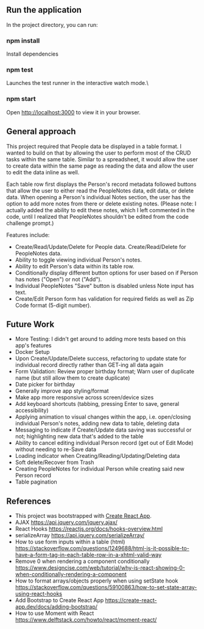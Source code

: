 ## Run the application

In the project directory, you can run:

### npm install

Install dependencies

### npm test

Launches the test runner in the interactive watch mode.\

### npm start

Open [http://localhost:3000](http://localhost:3000) to view it in your browser.

## General approach

This project required that People data be displayed in a table format. I wanted to build on that by allowing the user to perform most of the CRUD tasks within the same table. Similar to a spreadsheet, it would allow the user to create data within the same page as reading the data and allow the user to edit the data inline as well.

Each table row first displays the Person's record metadata followed buttons that allow the user to either read the PeopleNotes data, edit data, or delete data. When opening a Person's individual Notes section, the user has the option to add more notes from there or delete existing notes. (Please note: I actually added the ability to edit these notes, which I left commented in the code, until I realized that PeopleNotes shouldn't be edited from the code challenge prompt.)

Features include:
* Create/Read/Update/Delete for People data. Create/Read/Delete for PeopleNotes data.
* Ability to toggle viewing individual Person's notes.
* Ability to edit Person's data within its table row.
* Conditionally display different button options for user based on if Person has notes ("Open") or not ("Add").
* Individual PeopleNotes "Save" button is disabled unless Note input has text.
* Create/Edit Person form has validation for required fields as well as Zip Code format (5-digit number).

## Future Work

* More Testing: I didn't get around to adding more tests based on this app's features
* Docker Setup
* Upon Create/Update/Delete success, refactoring to update state for individual record directly rather than GET-ing all data again
* Form Validation: Review proper birthday format; Warn user of duplicate name (but still allow them to create duplicate)
* Date picker for birthday
* Generally improve app styling/format
* Make app more responsive across screen/device sizes
* Add keyboard shortcuts (tabbing, pressing Enter to save, general accessibility)
* Applying animation to visual changes within the app, i.e. open/closing individual Person's notes, adding new data to table, deleting data
* Messaging to indicate if Create/Update data saving was successful or not; highlighting new data that's added to the table
* Ability to cancel editing individual Person record (get out of Edit Mode) without needing to re-Save data
* Loading indicator when Creating/Reading/Updating/Deleting data
* Soft delete/Recover from Trash
* Creating PeopleNotes for individual Person while creating said new Person record
* Table pagination

## References

* This project was bootstrapped with [Create React App](https://github.com/facebook/create-react-app).
* AJAX https://api.jquery.com/jquery.ajax/
* React Hooks https://reactjs.org/docs/hooks-overview.html
* serializeArray https://api.jquery.com/serializeArray/
* How to use form inputs within a table (html) https://stackoverflow.com/questions/1249688/html-is-it-possible-to-have-a-form-tag-in-each-table-row-in-a-xhtml-valid-way
* Remove 0 when rendering a component conditionally https://www.designcise.com/web/tutorial/why-is-react-showing-0-when-conditionally-rendering-a-component
* How to format arrays/objects properly when using setState hook https://stackoverflow.com/questions/59100863/how-to-set-state-array-using-react-hooks
* Add Bootstrap to Create React App https://create-react-app.dev/docs/adding-bootstrap/
* How to use Moment with React https://www.delftstack.com/howto/react/moment-react/
